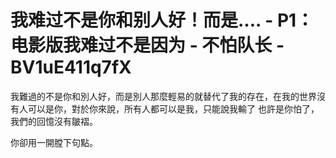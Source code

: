 # 我难过不是你和别人好！而是.... - P1：电影版我难过不是因为 - 不怕队长 - BV1uE411q7fX

我難過的不是你和別人好，而是別人那麼輕易的就替代了我的存在，在我的世界沒有人可以是你，對於你來說，所有人都可以是我，只能說我輸了 也許是你怕了，我們的回憶沒有皺褶。

你卻用一開膛下句點。